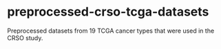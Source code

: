 # preprocessed-crso-tcga-datasets
Preprocessed datasets from 19 TCGA cancer types that were used in the CRSO study.
